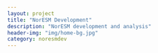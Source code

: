 ```yaml
---
layout: project
title: "NorESM Development"
description: "NorESM development and analysis"
header-img: "img/home-bg.jpg"
category: noresmdev
---
```

